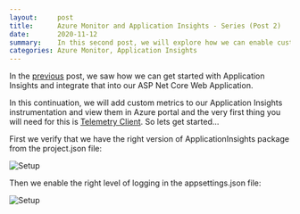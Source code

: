 ```yaml
---
layout:     post
title:      Azure Monitor and Application Insights - Series (Post 2)
date:       2020-11-12
summary:    In this second post, we will explore how we can enable custom metrics in Application Insights.
categories: Azure Monitor, Application Insights
---
```


In the [previous]({{site.url}}/AzureMonitor-AppInsights-1) post, we saw how we can get started with Application Insights and integrate that into our ASP Net Core Web Application.

In this continuation, we will add custom metrics to our Application Insights instrumentation and view them in Azure portal and the very first thing you will need for this is [Telemetry Client](https://docs.microsoft.com/en-us/azure/azure-monitor/app/api-custom-events-metrics). So lets get started...

First we verify that we have the right version of ApplicationInsights package from the project.json file:

![Setup]({{site.url}}/images/CustomMetrics-2.png)

Then we enable the right level of logging in the appsettings.json file:

![Setup]({{site.url}}/images/CustomMetrics-1.png)

